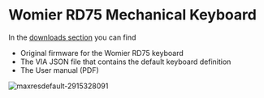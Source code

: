 # Womier RD75 Mechanical Keyboard
In the [downloads section](https://github.com/FirmwareLeaks/Womier_RD75/releases/tag/RD75) you can find
  - Original firmware for the Womier RD75 keyboard
  - The VIA JSON file that contains the default keyboard definition
  - The User manual (PDF)

![maxresdefault-2915328091](https://github.com/user-attachments/assets/79c6168b-bc74-4ae7-9929-a38865975ba1)
